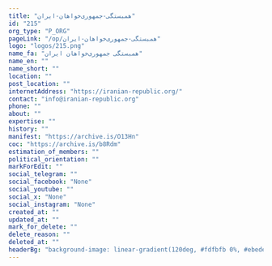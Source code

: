 ```yaml
---
title: "همبستگی-جمهوری‌خواهان-ایران"
id: "215"
org_type: "P_ORG"
pageLink: "/op/همبستگی-جمهوری‌خواهان-ایران"
logo: "logos/215.png"
name_fa: "همبستگی جمهوری‌خواهان ایران"
name_en: ""
name_short: ""
location: ""
post_location: ""
internetAddress: "https://iranian-republic.org/"
contact: "info@iranian-republic.org"
phone: ""
about: ""
expertise: ""
history: ""
manifest: "https://archive.is/O13Hn"
coc: "https://archive.is/b8Rdm"
estimation_of_members: ""
political_orientation: ""
markForEdit: ""
social_telegram: ""
social_facebook: "None"
social_youtube: ""
social_x: "None"
social_instagram: "None"
created_at: ""
updated_at: ""
mark_for_delete: ""
delete_reason: ""
deleted_at: ""
headerBg: "background-image: linear-gradient(120deg, #fdfbfb 0%, #ebedee 100%);"
---
```

